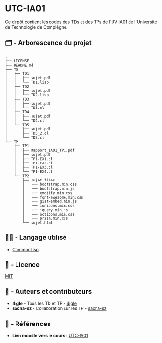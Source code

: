 # UTC-IA01
Ce dépôt contient les codes des TDs et des TPs de l'UV IA01 de l'Université de Technologie de Compiègne.

## 🗂️ - Arborescence du projet

```
.
├── LICENSE
├── README.md
├── TD
│   ├── TD1
│   │   ├── sujet.pdf
│   │   └── TD1.lisp
│   ├── TD2
│   │   ├── sujet.pdf
│   │   └── TD2.lisp
│   ├── TD3
│   │   ├── sujet.pdf
│   │   └── TD3.cl
│   ├── TD4
│   │   ├── sujet.pdf
│   │   └── TD4.cl
│   └── TD5
│       ├── sujet.pdf
│       ├── TD5_2.cl
│       └── TD5.cl
└── TP
    ├── TP1
    │   ├── Rapport_IA01_TP1.pdf
    │   ├── sujet.pdf
    │   ├── TP1-EX1.cl
    │   ├── TP1-EX2.cl
    │   ├── TP1-EX3.cl
    │   └── TP1-EX4.cl
    └── TP2
        ├── sujet_files
        │   ├── bootstrap.min.css
        │   ├── bootstrap.min.js
        │   ├── emojify.min.css
        │   ├── font-awesome.min.css
        │   ├── gist-embed.min.js
        │   ├── ionicons.min.css
        │   ├── jquery.min.js
        │   ├── octicons.min.css
        │   └── prism.min.css
        └── sujet.html
```
## 👨‍💻 - Langage utilisé
- [CommonLisp](https://fr.wikipedia.org/wiki/Common_Lisp)

## 📝 - Licence

[MIT](LICENSE)

## 📔 - Auteurs et contributeurs

-  **4igle** - Tous les TD et TP - [4igle](https://github.com/4igle/)
-   **sacha-sz** - Collaboration sur les TP - [sacha-sz](https://github.com/sacha-sz/)

## 📑 - Références
- **Lien moodle vers le cours** : [UTC-IA01](https://moodle.utc.fr/enrol/index.php?id=303)